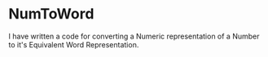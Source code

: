 NumToWord
=========

I have written a code for converting a Numeric representation of a Number to it's Equivalent Word Representation.

